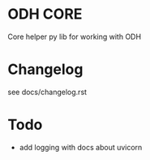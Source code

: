 # ODH CORE

Core helper py lib for working with ODH

# Changelog

see docs/changelog.rst

# Todo

- add logging with docs about uvicorn
